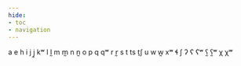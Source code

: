 ```yaml
---
hide:
- toc
- navigation
---
```

a
e
h
i
j
j̰
kʷ
l
l̰
m
m̰
n
n̰
o
p
q
qʷ
r
r̰
s
t
ts
t̠ʃ
u
w
w̰
xʷ
ɬ
ʃ
ʔ
ʕ
ʕʷ
ʕ̰
ʕ̰ʷ
χ
χʷ
